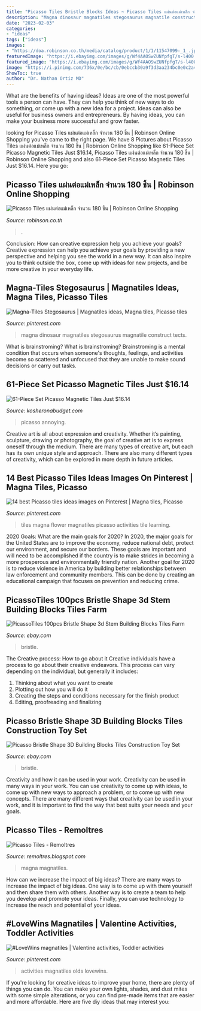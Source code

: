 ```yaml
---
title: "Picasso Tiles Bristle Blocks Ideas ~ Picasso Tiles แผ่นต่อแม่เหล็ก จำนวน 180 ชิ้น"
description: "Magna dinosaur magnatiles stegosaurus magnatile construct tects"
date: "2023-02-03"
categories:
- "ideas"
tags: ["ideas"]
images:
- "https://doa.robinson.co.th/media/catalog/product/1/1/11547099-_1_.jpg"
featuredImage: "https://i.ebayimg.com/images/g/Wf4AAOSwZUNfpfgT/s-l400.jpg"
featured_image: "https://i.ebayimg.com/images/g/Wf4AAOSwZUNfpfgT/s-l400.jpg"
image: "https://i.pinimg.com/736x/0e/bc/cb/0ebccb30a9f3d3aa234bc0e0c2a4e0c0--light-table-learning-activities.jpg"
ShowToc: true
author: "Dr. Nathan Ortiz MD"
---
```



What are the benefits of having ideas?
Ideas are one of the most powerful tools a person can have. They can help you think of new ways to do something, or come up with a new idea for a project. Ideas can also be useful for business owners and entrepreneurs. By having ideas, you can make your business more successful and grow faster.

	

		
looking for Picasso Tiles แผ่นต่อแม่เหล็ก จำนวน 180 ชิ้น | Robinson Online Shopping you've came to the right page. We have 8 Pictures about Picasso Tiles แผ่นต่อแม่เหล็ก จำนวน 180 ชิ้น | Robinson Online Shopping like 61-Piece Set Picasso Magnetic Tiles Just $16.14, Picasso Tiles แผ่นต่อแม่เหล็ก จำนวน 180 ชิ้น | Robinson Online Shopping and also 61-Piece Set Picasso Magnetic Tiles Just $16.14. Here you go:
		
    
## Picasso Tiles แผ่นต่อแม่เหล็ก จำนวน 180 ชิ้น | Robinson Online Shopping

<img loading=lazy src="https://doa.robinson.co.th/media/catalog/product/1/1/11547099-_1_.jpg" onerror="this.onerror=null;this.src='https://tse3.mm.bing.net/th?id=OIP.NWlFz86iE3IW1LliAXvl4AHaHa&amp;pid=15.1';" alt="Picasso Tiles แผ่นต่อแม่เหล็ก จำนวน 180 ชิ้น | Robinson Online Shopping">

_Source: robinson.co.th_

>. 

	

Conclusion: How can creative expression help you achieve your goals?
Creative expression can help you achieve your goals by providing a new perspective and helping you see the world in a new way. It can also inspire you to think outside the box, come up with ideas for new projects, and be more creative in your everyday life.

    
## Magna-Tiles Stegosaurus | Magnatiles Ideas, Magna Tiles, Picasso Tiles

<img loading=lazy src="https://i.pinimg.com/originals/a4/c6/a4/a4c6a40fa6dfc9a5a6a08dfd56d68a57.jpg" onerror="this.onerror=null;this.src='https://tse4.mm.bing.net/th?id=OIP.LDwULSOa2mLUfo111KqjrgHaE8&amp;pid=15.1';" alt="Magna-Tiles Stegosaurus | Magnatiles ideas, Magna tiles, Picasso tiles">

_Source: pinterest.com_

>magna dinosaur magnatiles stegosaurus magnatile construct tects. 

	

What is brainstroming?
What is brainstroming? Brainstroming is a mental condition that occurs when someone's thoughts, feelings, and activities become so scattered and unfocused that they are unable to make sound decisions or carry out tasks.

    
## 61-Piece Set Picasso Magnetic Tiles Just $16.14

<img loading=lazy src="https://kosheronabudget.com/wp-content/uploads/2020/10/Screen-Shot-2020-10-07-at-8.47.11-PM-1024x646.jpg" onerror="this.onerror=null;this.src='https://tse4.mm.bing.net/th?id=OIP.jQU6fixnLlNUYlyN_6dmrQHaEr&amp;pid=15.1';" alt="61-Piece Set Picasso Magnetic Tiles Just $16.14">

_Source: kosheronabudget.com_

>picasso annoying. 

	

Creative art is all about expression and creativity. Whether it’s painting, sculpture, drawing or photography, the goal of creative art is to express oneself through the medium. There are many types of creative art, but each has its own unique style and approach. There are also many different types of creativity, which can be explored in more depth in future articles.

    
## 14 Best Picasso Tiles Ideas Images On Pinterest | Magna Tiles, Picasso

<img loading=lazy src="https://i.pinimg.com/736x/0e/bc/cb/0ebccb30a9f3d3aa234bc0e0c2a4e0c0--light-table-learning-activities.jpg" onerror="this.onerror=null;this.src='https://tse4.mm.bing.net/th?id=OIP.9Q-r2ISpI04M8HIsvgaofwHaHa&amp;pid=15.1';" alt="14 best Picasso tiles ideas images on Pinterest | Magna tiles, Picasso">

_Source: pinterest.com_

>tiles magna flower magnatiles picasso activities tile learning. 

	

2020 Goals: What are the main goals for 2020?
In 2020, the major goals for the United States are to improve the economy, reduce national debt, protect our environment, and secure our borders. These goals are important and will need to be accomplished if the country is to make strides in becoming a more prosperous and environmentally friendly nation. Another goal for 2020 is to reduce violence in America by building better relationships between law enforcement and community members. This can be done by creating an educational campaign that focuses on prevention and reducing crime.

    
## PicassoTiles 100pcs Bristle Shape 3d Stem Building Blocks Tiles Farm

<img loading=lazy src="https://i.ebayimg.com/images/g/PLgAAOSwHpZfy74d/s-l640.jpg" onerror="this.onerror=null;this.src='https://tse3.mm.bing.net/th?id=OIP.tD4epSoaF59fnkOgUKXkVgHaFw&amp;pid=15.1';" alt="PicassoTiles 100pcs Bristle Shape 3d Stem Building Blocks Tiles Farm">

_Source: ebay.com_

>bristle. 

	

The Creative process: How to go about it
Creative individuals have a process to go about their creative endeavors. This process can vary depending on the individual, but generally it includes: 
1. Thinking about what you want to create 
2. Plotting out how you will do it 
3. Creating the steps and conditions necessary for the finish product 
4. Editing, proofreading and finalizing 

    
## Picasso Bristle Shape 3D Building Blocks Tiles Construction Toy Set

<img loading=lazy src="https://i.ebayimg.com/images/g/Wf4AAOSwZUNfpfgT/s-l400.jpg" onerror="this.onerror=null;this.src='https://tse4.mm.bing.net/th?id=OIP.4ukZcRv0bAgfIjclRkTgGgAAAA&amp;pid=15.1';" alt="Picasso Bristle Shape 3D Building Blocks Tiles Construction Toy Set">

_Source: ebay.com_

>bristle. 

	

Creativity and how it can be used in your work.
Creativity can be used in many ways in your work. You can use creativity to come up with ideas, to come up with new ways to approach a problem, or to come up with new concepts. There are many different ways that creativity can be used in your work, and it is important to find the way that best suits your needs and your goals.

    
## Picasso Tiles - Remoltres

<img loading=lazy src="https://i.pinimg.com/236x/23/9f/92/239f92d2414ca1e4787bcefed1cc0656--kids-building-a-turtle.jpg" onerror="this.onerror=null;this.src='https://tse3.mm.bing.net/th?id=OIP.lx19A67wSgM7yyR05zz9NQAAAA&amp;pid=15.1';" alt="Picasso Tiles - Remoltres">

_Source: remoltres.blogspot.com_

>magna magnatiles. 

	

How can we increase the impact of big ideas?
There are many ways to increase the impact of big ideas. One way is to come up with them yourself and then share them with others. Another way is to create a team to help you develop and promote your ideas. Finally, you can use technology to increase the reach and potential of your ideas.

    
## #LoveWins Magnatiles | Valentine Activities, Toddler Activities

<img loading=lazy src="https://i.pinimg.com/originals/c4/b6/64/c4b664352f19f2b976a4c0d28b4f1fed.jpg" onerror="this.onerror=null;this.src='https://tse4.mm.bing.net/th?id=OIP.J4-Q43gAlxaiXg9DKJWVfgHaJ4&amp;pid=15.1';" alt="#LoveWins magnatiles | Valentine activities, Toddler activities">

_Source: pinterest.com_

>activities magnatiles olds lovewins. 

	

If you're looking for creative ideas to improve your home, there are plenty of things you can do. You can make your own lights, shades, and dust mites with some simple alterations, or you can find pre-made items that are easier and more affordable. Here are five diy ideas that may interest you: 

